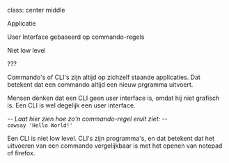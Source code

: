 class: center middle

Applicatie  
  
User Interface gebaseerd op commando-regels  
  
Niet low level
  
???
  
Commando's of CLI's zijn altijd op zichzelf staande applicaties. Dat betekent dat
een commando altijd een nieuw prgramma uitvoert.
  
Mensen denken dat een CLI geen user interface is, omdat hij niet grafisch is.
Een CLI is wel degelijk een user interface.

-- *Laat hier zien hoe zo'n commando-regel eruit ziet:* --  
`cowsay 'Hello World!'`
  
Een CLI is niet low level. CLI's
zijn programma's, en dat betekent dat het uitvoeren van een commando vergelijkbaar is met
het openen van notepad of firefox.
  

